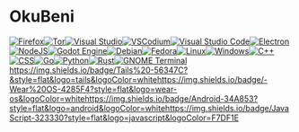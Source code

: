# OkuBeni
[![Firefox](https://img.shields.io/badge/Firefox-FF7139?logo=Firefox&logoColor=white)](#)[![Tor](https://img.shields.io/badge/Tor-7D4698?logo=Tor-Browser&logoColor=white)](#)[![Visual Studio](https://custom-icon-badges.demolab.com/badge/Visual%20Studio-5C2D91.svg?&logo=visualstudio&logoColor=white)](#)[![VSCodium](https://img.shields.io/badge/VSCodium-2F80ED?logo=vscodium&logoColor=fff)](#)[![Visual Studio Code](https://custom-icon-badges.demolab.com/badge/Visual%20Studio%20Code-0078d7.svg?logo=vsc&logoColor=white)](#)[![Electron](https://img.shields.io/badge/Electron-2B2E3A?logo=electron&logoColor=fff)](#)[![NodeJS](https://img.shields.io/badge/Node.js-6DA55F?logo=node.js&logoColor=white)](#)[![Godot Engine](https://img.shields.io/badge/Godot-%23FFFFFF.svg?logo=godot-engine)](#)[![Debian](https://img.shields.io/badge/Debian-A81D33?logo=debian&logoColor=fff)](#)[![Fedora](https://img.shields.io/badge/Fedora-51A2DA?logo=fedora&logoColor=fff)](#)[![Linux](https://img.shields.io/badge/Linux-FCC624?logo=linux&logoColor=black)](#)[![Windows](https://custom-icon-badges.demolab.com/badge/Windows-0078D6?logo=windows11&logoColor=white)](#)[![C++](https://img.shields.io/badge/C++-%2300599C.svg?logo=c%2B%2B&logoColor=white)](#)[![CSS](https://img.shields.io/badge/CSS-639?logo=css&logoColor=fff)](#)[![Go](https://img.shields.io/badge/Go-%2300ADD8.svg?&logo=go&logoColor=white)](#)[![Python](https://img.shields.io/badge/Python-3776AB?logo=python&logoColor=fff)](#)[![Rust](https://img.shields.io/badge/Rust-%23000000.svg?e&logo=rust&logoColor=white)](#)[![GNOME Terminal](https://img.shields.io/badge/GNOME%20Terminal-241F31?logo=gnometerminal&logoColor=fff)](#)https://img.shields.io/badge/Tails%20-56347C?&style=flat&logo=tails&logoColor=whitehttps://img.shields.io/badge/-Wear%20OS-4285F4?style=flat&logo=wear-os&logoColor=whitehttps://img.shields.io/badge/Android-34A853?style=flat&logo=android&logoColor=whitehttps://img.shields.io/badge/JavaScript-323330?style=flat&logo=javascript&logoColor=F7DF1E